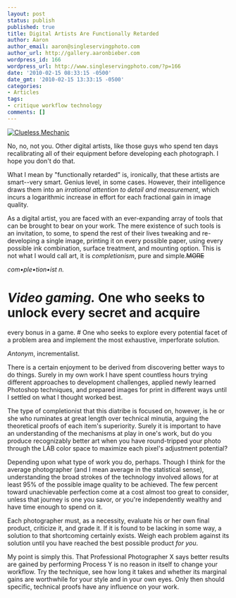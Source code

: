 ```yaml
---
layout: post
status: publish
published: true
title: Digital Artists Are Functionally Retarded
author: Aaron
author_email: aaron@singleservingphoto.com
author_url: http://gallery.aaronbieber.com
wordpress_id: 166
wordpress_url: http://www.singleservingphoto.com/?p=166
date: '2010-02-15 08:33:15 -0500'
date_gmt: '2010-02-15 13:33:15 -0500'
categories:
- Articles
tags:
- critique workflow technology
comments: []
---
```

[![](http://singleservingphoto.com/wp-content/uploads/2010/02/ConfusedMechanic-216x300.jpg "Clueless Mechanic")](http://singleservingphoto.com/wp-content/uploads/2010/02/ConfusedMechanic.jpg)

No, no, not you. Other digital artists, like those guys who spend ten
days recalibrating all of their equipment before developing each
photograph. I hope you don't do that.

What I mean by "functionally retarded" is, ironically, that these
artists are smart--very smart. Genius level, in some cases. However,
their intelligence draws them into an *irrational attention to detail
and measurement*, which incurs a logarithmic increase in effort for
each fractional gain in image quality.

As a digital artist, you are faced with an ever-expanding array of tools
that can be brought to bear on your work. The mere existence of such
tools is an invitation, to some, to spend the rest of their lives
tweaking and re-developing a single image, printing it on every possible
paper, using every possible ink combination, surface treatment, and
mounting option. This is not what I would call art, it is
_completionism_, pure and simple.~~MORE~~

*com•ple•tion•ist* _n._

# _Video gaming._ One who seeks to unlock every secret and acquire
every bonus in a game.
 \# One who seeks to explore every potential facet of a problem area and
implement the most exhaustive, imperforate solution.

_Antonym_, incrementalist.

There is a certain enjoyment to be derived from discovering better ways
to do things. Surely in my own work I have spent countless hours trying
different approaches to development challenges, applied newly learned
Photoshop techniques, and prepared images for print in different ways
until I settled on what I thought worked best.

The type of completionist that this diatribe is focused on, however, is
he or she who ruminates at great length over technical minutia, arguing
the theoretical proofs of each item's superiority. Surely it is
important to have an understanding of the mechanisms at play in one's
work, but do you produce recognizably better art when you have
round-tripped your photo through the LAB color space to maximize each
pixel's adjustment potential?

Depending upon what type of work you do, perhaps. Though I think for the
average photographer (and I mean average in the statistical sense),
understanding the broad strokes of the technology involved allows for at
least 95% of the possible image quality to be achieved. The few percent
toward unachievable perfection come at a cost almost too great to
consider, unless that journey is one you savor, or you're independently
wealthy and have time enough to spend on it.

Each photographer must, as a necessity, evaluate his or her own final
product, criticize it, and grade it. If it is found to be lacking in
some way, a solution to that shortcoming certainly exists. Weigh each
problem against its solution until you have reached the best possible
product _for you_.

My point is simply this. That Professional Photographer X says better
results are gained by performing Process Y is no reason in itself to
change your workflow. Try the technique, see how long it takes and
whether its marginal gains are worthwhile for your style and in your own
eyes. Only then should specific, technical proofs have any influence on
your work.
